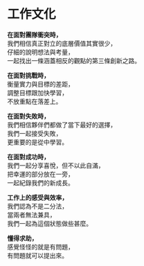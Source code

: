 # 工作文化

**在面對團隊衝突時，**  
我們相信真正對立的底層價值其實很少，  
仔細的說明想法與考量，  
一起找出一條涵蓋相反的觀點的第三條創新之路。

**在面對挑戰時，**  
衡量實力與目標的差距，  
調整目標跟加快學習，  
不放重點在落差上。

**在面對失敗時，**  
我們相信夥伴們都做了當下最好的選擇，  
我們一起接受失敗，  
更重要的是從中學習。

**在面對成功時，**  
我們一起分享喜悅，但不以此自滿，  
把幸運的部分放在一旁，  
一起紀錄我們的新成長。

**工作上的感受與效率，**  
我們認為不是二分法，  
當兩者無法兼具，  
我們一起為這個狀態做些甚麼。

**懂得求助，**  
感覺怪怪的就是有問題，  
有問題就可以提出來。  


